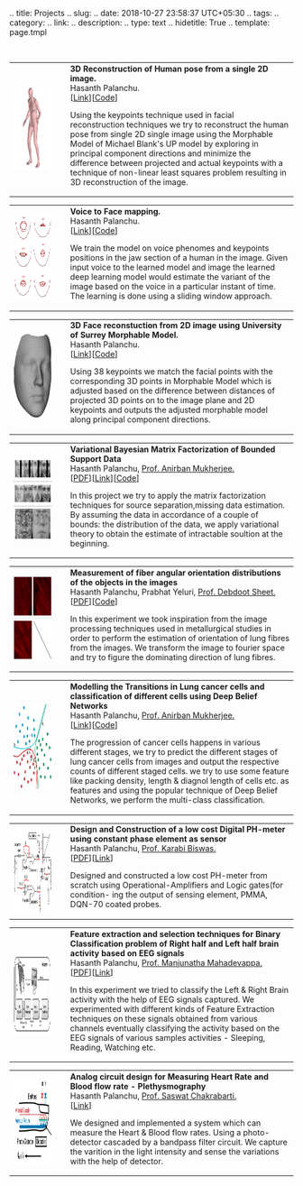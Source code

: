 .. title: Projects
.. slug: 
.. date: 2018-10-27 23:58:37 UTC+05:30
.. tags: 
.. category: 
.. link: 
.. description: 
.. type: text
.. hidetitle: True
.. template: page.tmpl

<div class="container">
	<br>
	<table width="95%" align="center" border="0" cellpadding="0"> <tbody><tr>
	<td width="17%"><img src="/images/body_recon.png" width="95%" height="150" style="border-style: none"></td>
	<td width="3%"></td>
	<td width="80%" valign="top">	<b>
	3D Reconstruction of Human pose from a single 2D image.
	</b>
	<br>
	Hasanth Palanchu.
	<br>
	[<a href="https://youtu.be/lOLT7zifEkg">Link</a>][<a href="https://github.com/gkahn13/CAPs">Code</a>]
	<p>Using the keypoints technique used in facial reconstruction techniques we try to reconstruct the human pose from single 2D single image using the Morphable Model of Michael Blank's UP model by exploring in principal component directions and minimize the difference between projected and actual keypoints with a technique of non-linear least squares problem resulting in 3D reconstruction of the image.</p>
	</td>
	</tr></tbody>
	</table>
	<table width="95%" align="center" border="0" cellpadding="0"> <tbody><tr>
	<td width="17%"><img src="/images/yisong.png" width="95%" height="150" style="border-style: none"></td>
	<td width="3%"></td>
	<td width="80%" valign="top">
	<b>
	Voice to Face mapping.
	</b>
	<br>
	Hasanth Palanchu.
	<br>
	[<a href="https://youtu.be/lOLT7zifEkg">Link</a>][<a href="https://github.com/gkahn13/CAPs">Code</a>]
	<p>We train the model on voice phenomes and keypoints positions in the jaw section of a human in the image. Given input voice to the learned model and image the learned deep learning model would estimate the variant of the image based on the voice in a particular instant of time. The learning is done using a sliding window approach.</p>
	</td>
	</tr></tbody>
	</table>
	<table width="95%" align="center" border="0" cellpadding="0"> <tbody><tr>
	<td width="17%"><img src="/images/mesh.png" width="95%" height="150" style="border-style: none"></td>
	<td width="3%"></td>
	<td width="80%" valign="top">	<b>
	3D Face reconstuction from 2D image using University of Surrey Morphable Model.
	</b>
	<br>
	Hasanth Palanchu.
	<br>
	[<a href="https://youtu.be/lOLT7zifEkg">Link</a>][<a href="https://github.com/gkahn13/CAPs">Code</a>]
	<p>Using 38 keypoints we match the facial points with the corresponding 3D points in Morphable Model which is adjusted based on the difference between distances of projected 3D points on to the image plane and 2D keypoints and outputs the adjusted morphable model along principal component directions. </p>
	</td>
	</tr></tbody>
	</table>
	<table width="95%" align="center" border="0" cellpadding="0"> <tbody><tr>
	<td width="17%"><img src="/images/collage.jpg" width="95%" height="150" style="border-style: none"></td>
	<td width="3%"></td>
	<td width="80%" valign="top">
	<b>
	Variational Bayesian Matrix Factorization of Bounded Support Data
	</b>
	<br>
	Hasanth Palanchu, <a href="">Prof. Anirban Mukherjee.</a>
	<br>
	[<a href="https://arxiv.org/pdf/1810.07167.pdf">PDF</a>][<a href="https://youtu.be/lOLT7zifEkg">Link</a>][<a href="https://github.com/gkahn13/CAPs">Code</a>]
	<p>In this project we try to apply the matrix factorization techniques for source separation,missing data estimation. By assuming the data in accordance of a couple of bounds: the distribution of the data, we apply variational theory to obtain the estimate of intractable soultion at the beginning.</p>
	</td>
	</tr></tbody>
	</table>
	<table width="95%" align="center" border="0" cellpadding="0"> <tbody><tr>
	<td width="17%"><img src="/images/lung-collage.jpg" width="95%" height="150" style="border-style: none"></td>
	<td width="3%"></td>
	<td width="80%" valign="top">
	<b>
	Measurement of fiber angular orientation distributions of the objects in the images	</b>
	<br>
	Hasanth Palanchu, Prabhat Yeluri, <a href="">Prof. Debdoot Sheet.</a>
	<br>
	[<a href="https://arxiv.org/pdf/1810.07167.pdf">PDF</a>][<a href="https://github.com/gkahn13/CAPs">Code</a>]
	<p>In this experiment we took inspiration from the image processing techniques used in metallurgical studies in order to perform the estimation of orientation of lung fibres from the images. We transform the image to fourier space and try to figure the dominating direction of lung fibres.</p>
	</td>
	</tr></tbody>
	</table>
	<table width="95%" align="center" border="0" cellpadding="0"> <tbody><tr>
	<td width="17%"><img src="/images/multi-class.jpg" width="95%" height="150" style="border-style: none"></td>
	<td width="3%"></td>
	<td width="80%" valign="top">
	<b>
	Modelling the Transitions in Lung cancer cells and classification of different cells using Deep Belief Networks</b>
	<br>
	Hasanth Palanchu, <a href="">Prof. Anirban Mukherjee.</a>
	<br>
	[<a href="https://youtu.be/lOLT7zifEkg">Link</a>][<a href="https://github.com/gkahn13/CAPs">Code</a>]
	<p>The progression of cancer cells happens in various different stages, we try to predict the different stages of lung cancer cells from images and output the respective counts of different staged cells. we try to use some feature like packing density, length & diagnol length of cells etc. as features and using the popular technique of Deep Belief Networks, we perform the multi-class classification.</p>
	</td>
	</tr></tbody>
	</table>
	<table width="95%" align="center" border="0" cellpadding="0"> <tbody><tr>
	<td width="17%"><img src="/images/ph.png" width="95%" height="150" style="border-style: none"></td>
	<td width="3%"></td>
	<td width="80%" valign="top">
	<b>
	Design and Construction of a low cost Digital PH-meter using constant phase element as sensor</b>
	<br>
	Hasanth Palanchu, <a href="">Prof. Karabi Biswas.</a>
	<br>
	[<a href="https://arxiv.org/pdf/1810.07167.pdf">PDF</a>][<a href="https://youtu.be/lOLT7zifEkg">Link</a>]
	<p>Designed and constructed a low cost PH-meter from scratch using Operational-Amplifiers and Logic gates(for condition-
ing the output of sensing element, PMMA, DQN-70 coated probes.</p>
	</td>
	</tr></tbody>
	</table>
	<table width="95%" align="center" border="0" cellpadding="0"> <tbody><tr>
	<td width="17%"><img src="/images/bci.png" width="95%" height="150" style="border-style: none"></td>
	<td width="3%"></td>
	<td width="80%" valign="top">
	<b>
	Feature extraction and selection techniques for Binary Classification problem of Right half and Left half brain activity based on EEG signals</b>
	<br>
	Hasanth Palanchu, <a href="">Prof. Manjunatha Mahadevappa.</a>
	<br>
	[<a href="https://arxiv.org/pdf/1810.07167.pdf">PDF</a>][<a href="https://youtu.be/lOLT7zifEkg">Link</a>]
	<p>In this experiment we tried to classify the Left & Right Brain activity with the help of EEG signals captured. We experimented with different kinds of Feature Extraction techniques on these signals obtained from various channels eventually classifying the activity based on the EEG signals of various samples activities - Sleeping, Reading, Watching etc.</p>
	</td>
	</tr></tbody>
	</table>
	<table width="95%" align="center" border="0" cellpadding="0"> <tbody><tr>
	<td width="17%"><img src="/images/finger_sensor.jpg" width="95%" height="150" style="border-style: none"></td>
	<td width="3%"></td>
	<td width="80%" valign="top">
	<b>
	Analog circuit design for Measuring Heart Rate and Blood flow rate - Plethysmography
	</b>
	<br>
	Hasanth Palanchu, <a href="">Prof. Saswat Chakrabarti.</a>
	<br>
	[<a href="https://youtu.be/lOLT7zifEkg">Link</a>]
	<p>We designed and implemented a system which can measure the Heart & Blood flow rates. Using a photo-detector cascaded by a bandpass filter circuit. We capture the varition in the light intensity and sense the variations with the help of detector. </p>
	</td>
	</tr></tbody>
	</table>

</div>


<!-- <table cellpadding="5px">

<tbody>
<tr>
<td valign="top" align="left">
<img border="0" src="/images/body_recon.png" max-height="100px" max-width="100px"></img>
</td>
<td valign="top" align="left">
<b>
Variational Bayesian Matrix Factorization of Bounded Support Data
</b>
<br>
Hasanth Palanchu.
<br>
[<a href="https://arxiv.org/pdf/1810.07167.pdf" onclick="recordOutboundLink(this, &#39;Links&#39;, &#39;roach_pdf&#39;);return false;">PDF</a>][<a href="https://youtu.be/lOLT7zifEkg" onclick="recordOutboundLink(this, &#39;Links&#39;, &#39;roach_video&#39;);return false;">Video</a>][<a href="https://github.com/gkahn13/CAPs" onclick="recordOutboundLink(this, &#39;Links&#39;, &#39;roach_blog&#39;);return false;">Code</a>]
<p>
We propose a framework that learns event cues from off-policy data, and can flexibly
combine these event cues at test time to accomplish different tasks. These event cue
labels are not assumed to be known a priori, but are instead labeled using learned
</p>
</td>
</tr>
<tr>
<td valign="top" align="left">
<img border="0" src="/images/facial.gif" max-height="150px" max-width="150px"></img>
</td>
<td valign="top" align="left">
<b>
Variational Bayesian Matrix Factorization of Bounded Support Data
</b>
<br>
<a href="">Hasanth Palanchu</a>,<a href="">Anirban Mukherjee</a>
<br>
[<a href="https://arxiv.org/pdf/1810.07167.pdf" onclick="recordOutboundLink(this, &#39;Links&#39;, &#39;roach_pdf&#39;);return false;">PDF</a>][<a href="https://youtu.be/lOLT7zifEkg" onclick="recordOutboundLink(this, &#39;Links&#39;, &#39;roach_video&#39;);return false;">Video</a>][<a href="https://github.com/gkahn13/CAPs" onclick="recordOutboundLink(this, &#39;Links&#39;, &#39;roach_blog&#39;);return false;">Code</a>]
<p>
We propose a framework that learns event cues from off-policy data, and can flexibly
combine these event cues at test time to accomplish different tasks. These event cue
labels are not assumed to be known a priori, but are instead labeled using learned
</p>
</td>
</tr>
<tr>
<td valign="top" align="left">
<img border="0" src="/images/collage.jpg" max-height="150px" max-width="150px"></img>
</td>
<td valign="top" align="left">
<b>
Variational Bayesian Matrix Factorization of Bounded Support Data
</b>
<br>
<a href="">Hasanth Palanchu</a>,<a href="">Anirban Mukherjee</a>
<br>
[<a href="https://arxiv.org/pdf/1810.07167.pdf" onclick="recordOutboundLink(this, &#39;Links&#39;, &#39;roach_pdf&#39;);return false;">PDF</a>][<a href="https://youtu.be/lOLT7zifEkg" onclick="recordOutboundLink(this, &#39;Links&#39;, &#39;roach_video&#39;);return false;">Video</a>][<a href="https://github.com/gkahn13/CAPs" onclick="recordOutboundLink(this, &#39;Links&#39;, &#39;roach_blog&#39;);return false;">Code</a>]
<p>
We propose a framework that learns event cues from off-policy data, and can flexibly
combine these event cues at test time to accomplish different tasks. These event cue
labels are not assumed to be known a priori, but are instead labeled using learned
</p>
</td>
</tr>
<tr>
<td valign="top" align="left">
<img border="0" src="/images/mesh.png"></img>
</td>
<td valign="top" align="left">
<b>
Variational Bayesian Matrix Factorization of Bounded Support Data
</b>
<br>
<a href="">Hasanth Palanchu</a>,<a href="">Anirban Mukherjee</a>
<br>
[<a href="https://arxiv.org/pdf/1810.07167.pdf" onclick="recordOutboundLink(this, &#39;Links&#39;, &#39;roach_pdf&#39;);return false;">PDF</a>][<a href="https://youtu.be/lOLT7zifEkg" onclick="recordOutboundLink(this, &#39;Links&#39;, &#39;roach_video&#39;);return false;">Video</a>][<a href="https://github.com/gkahn13/CAPs" onclick="recordOutboundLink(this, &#39;Links&#39;, &#39;roach_blog&#39;);return false;">Code</a>]
<p>
We propose a framework that learns event cues from off-policy data, and can flexibly
combine these event cues at test time to accomplish different tasks. These event cue
labels are not assumed to be known a priori, but are instead labeled using learned
</p>
</td>
</tr>
<tr>
<td valign="top" align="left">
<img border="0" src="/images/lung-collage.jpg" max-height="150px" max-width="150px"></img>
</td>
<td valign="top" align="left">
<b>
Variational Bayesian Matrix Factorization of Bounded Support Data
</b>
<br>
<a href="">Hasanth Palanchu</a>,<a href="">Anirban Mukherjee</a>
<br>
[<a href="https://arxiv.org/pdf/1810.07167.pdf" onclick="recordOutboundLink(this, &#39;Links&#39;, &#39;roach_pdf&#39;);return false;">PDF</a>][<a href="https://youtu.be/lOLT7zifEkg" onclick="recordOutboundLink(this, &#39;Links&#39;, &#39;roach_video&#39;);return false;">Video</a>][<a href="https://github.com/gkahn13/CAPs" onclick="recordOutboundLink(this, &#39;Links&#39;, &#39;roach_blog&#39;);return false;">Code</a>]
<p>
We propose a framework that learns event cues from off-policy data, and can flexibly
combine these event cues at test time to accomplish different tasks. These event cue
labels are not assumed to be known a priori, but are instead labeled using learned
</p>
</td>
</tr>

<tr>
<td valign="top" align="left">
<img border="0" src="/images/ph.png" max-height="150px" max-width="150px"></img>
</td>
<td valign="top" align="left">
<b>
Variational Bayesian Matrix Factorization of Bounded Support Data
</b>
<br>
<a href="">Hasanth Palanchu</a>,<a href="">Anirban Mukherjee</a>
<br>
[<a href="https://arxiv.org/pdf/1810.07167.pdf" onclick="recordOutboundLink(this, &#39;Links&#39;, &#39;roach_pdf&#39;);return false;">PDF</a>][<a href="https://youtu.be/lOLT7zifEkg" onclick="recordOutboundLink(this, &#39;Links&#39;, &#39;roach_video&#39;);return false;">Video</a>][<a href="https://github.com/gkahn13/CAPs" onclick="recordOutboundLink(this, &#39;Links&#39;, &#39;roach_blog&#39;);return false;">Code</a>]
<p>
We propose a framework that learns event cues from off-policy data, and can flexibly
combine these event cues at test time to accomplish different tasks. These event cue
labels are not assumed to be known a priori, but are instead labeled using learned
</p>
</td>
</tr>

<tr>
<td valign="top" align="left">
<img border="0" src="/images/multi-class.jpg" max-height="150px" max-width="150px"></img>
</td>
<td valign="top" align="left">
<b>
Variational Bayesian Matrix Factorization of Bounded Support Data
</b>
<br>
<a href="">Hasanth Palanchu</a>,<a href="">Anirban Mukherjee</a>
<br>
[<a href="https://arxiv.org/pdf/1810.07167.pdf" onclick="recordOutboundLink(this, &#39;Links&#39;, &#39;roach_pdf&#39;);return false;">PDF</a>][<a href="https://youtu.be/lOLT7zifEkg" onclick="recordOutboundLink(this, &#39;Links&#39;, &#39;roach_video&#39;);return false;">Video</a>][<a href="https://github.com/gkahn13/CAPs" onclick="recordOutboundLink(this, &#39;Links&#39;, &#39;roach_blog&#39;);return false;">Code</a>]
<p>
We propose a framework that learns event cues from off-policy data, and can flexibly
combine these event cues at test time to accomplish different tasks. These event cue
labels are not assumed to be known a priori, but are instead labeled using learned
</p>
</td>
</tr>

<tr>
<td valign="top" align="left">
<img border="0" src="/images/bci.png" max-height="150px" max-width="150px"></img>
</td>
<td valign="top" align="left">
<b>
Variational Bayesian Matrix Factorization of Bounded Support Data
</b>
<br>
<a href="">Hasanth Palanchu</a>,<a href="">Anirban Mukherjee</a>
<br>
[<a href="https://arxiv.org/pdf/1810.07167.pdf" onclick="recordOutboundLink(this, &#39;Links&#39;, &#39;roach_pdf&#39;);return false;">PDF</a>][<a href="https://youtu.be/lOLT7zifEkg" onclick="recordOutboundLink(this, &#39;Links&#39;, &#39;roach_video&#39;);return false;">Video</a>][<a href="https://github.com/gkahn13/CAPs" onclick="recordOutboundLink(this, &#39;Links&#39;, &#39;roach_blog&#39;);return false;">Code</a>]
<p>
We propose a framework that learns event cues from off-policy data, and can flexibly
combine these event cues at test time to accomplish different tasks. These event cue
labels are not assumed to be known a priori, but are instead labeled using learned
</p>
</td>
</tr>

<tr>
<td valign="top" align="left">
<img border="0" src="/images/finger_sensor.jpg" max-height="150px" max-width="150px"></img>
</td>
<td valign="top" align="left">
<b>
Variational Bayesian Matrix Factorization of Bounded Support Data
</b>
<br>
<a href="">Hasanth Palanchu</a>,<a href="">Anirban Mukherjee</a>
<br>
[<a href="https://arxiv.org/pdf/1810.07167.pdf" onclick="recordOutboundLink(this, &#39;Links&#39;, &#39;roach_pdf&#39;);return false;">PDF</a>][<a href="https://youtu.be/lOLT7zifEkg" onclick="recordOutboundLink(this, &#39;Links&#39;, &#39;roach_video&#39;);return false;">Video</a>][<a href="https://github.com/gkahn13/CAPs" onclick="recordOutboundLink(this, &#39;Links&#39;, &#39;roach_blog&#39;);return false;">Code</a>]
<p>
We propose a framework that learns event cues from off-policy data, and can flexibly
combine these event cues at test time to accomplish different tasks. These event cue
labels are not assumed to be known a priori, but are instead labeled using learned
</p>
</td>
</tr>

</tbody></table> -->

<!-- <img align="left" width="100" height="140" src="/images/variational.gif"> 

### Variational Bayesian Matrix Factorization for Bounded Support Data
Cancer epigenomic analysis,Prediction of missing data in the images,Source-Seperation and Source-Reconstruction by BG-NMF technique. -->